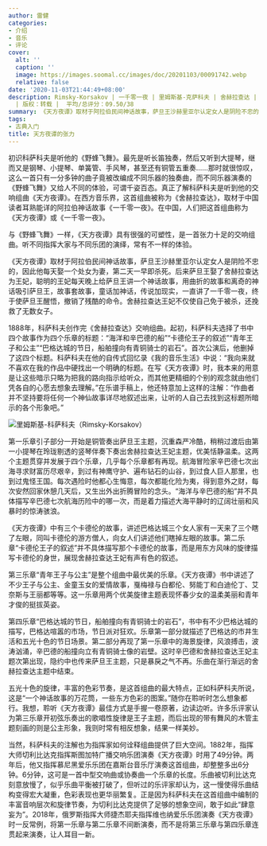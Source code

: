 ```yaml
---
author: 雷健
categories:
- 介绍
- 音乐
- 评论
cover:
  alt: ''
  caption: ''
  image: https://images.soomal.cc/images/doc/20201103/00091742.webp
  relative: false
date: '2020-11-03T21:44:49+08:00'
description: Rimsky-Korsakov | 一千零一夜 | 里姆斯基-克萨科夫 | 舍赫拉查达 | 天方夜谭 | 里姆斯基-科萨科夫 | 源自：北京日报
  | 版权：转载 |  平均/总评分：09.50/38
summary: 《天方夜谭》取材于阿拉伯民间神话故事，萨旦王沙赫里亚尔认定女人是阴险不忠的，因此他每天娶一个处女为妻，第二天一早即杀死。后来萨旦王娶了舍赫拉查达为王妃，聪明的王妃每天晚上给萨旦王讲一个神话故事，用曲折的故事和离奇的神话吸引萨旦王……
tags:
- 古典入门
title: 天方夜谭的张力
---
```


初识科萨科夫是听他的《野蜂飞舞》。最先是听长笛独奏，然后又听到大提琴，继而又是钢琴、小提琴、单簧管、手风琴，甚至还有铜管五重奏……那时就很惊叹，这么一首只有一分多钟的曲子竟被改编成不同乐器的独奏曲，而不同乐器演奏的《野蜂飞舞》又给人不同的体验，可谓千姿百态。真正了解科萨科夫是听到他的交响组曲《天方夜谭》。在西方音乐界，这首组曲被称为《舍赫拉查达》，取材于中国读者耳熟能详的阿拉伯神话故事《一千零一夜》。在中国，人们把这首组曲称为《天方夜谭》或《一千零一夜》。

与《野蜂飞舞》一样，《天方夜谭》具有很强的可塑性，是一首张力十足的交响组曲。听不同指挥大家与不同乐团的演绎，常有不一样的体验。

《天方夜谭》取材于阿拉伯民间神话故事，萨旦王沙赫里亚尔认定女人是阴险不忠的，因此他每天娶一个处女为妻，第二天一早即杀死。后来萨旦王娶了舍赫拉查达为王妃，聪明的王妃每天晚上给萨旦王讲一个神话故事，用曲折的故事和离奇的神话吸引萨旦王，故事套故事，童话加神话，传说加现实，一直讲了一千零一夜，终于使萨旦王醒悟，撤销了残酷的命令。舍赫拉查达王妃不仅使自己免于被杀，还挽救了无数女子。

1888年，科萨科夫创作完《舍赫拉查达》交响组曲。起初，科萨科夫选择了书中四个故事作为四个乐章的标题：“海洋和辛巴德的船”“卡德伦王子的叙述”“青年王子和公主”“巴格达城的节日，船舶撞向有青铜骑士的岩石”。首次公演后，他删掉了这四个标题。科萨科夫在他的自传式回忆录《我的音乐生活》中说：“我向来就不喜欢在我的作品中硬找出一个明确的标题。在写《天方夜谭》时，我本来的用意是让这些暗示只略为把我的路向指示给听众，而其他更精细的个别的观念就由他们凭各自的心愿去想象去理解。”在乐谱手稿上，他还特意加上这样的注解：“作曲者并不坚持要将任何一个神仙故事详尽地叙述出来，让听的人自己去找到这标题所暗示的各个形象吧。”

![里姆斯基-科萨科夫（Rimsky-Korsakov）](https://images.soomal.cc/images/doc/20201103/00091742.webp)





第一乐章引子部分一开始是铜管奏出萨旦王主题，沉重森严冷酷，稍稍过渡后由第一小提琴在玲珑剔透的竖琴伴奏下奏出舍赫拉查达王妃主题，优美恬静温柔。这两个主题贯穿并发展于四个乐章，几乎每个乐章都有再现。航海冒险家辛巴德七次出海寻求财富历尽艰辛，到过有神鹰守护、遍布钻石的山谷，到过食人巨人那里，也到过鬼怪王国。每次遇险时他都心生悔意，每次都能化险为夷，得到意外之财，每次安然回家休憩几天后，又生出外出折腾冒险的念头。“海洋与辛巴德的船”并不具体描写辛巴德七次航海历险中的哪一次，而是着力描述大海平静时的辽阔壮丽和风暴时的惊涛骇浪。

《天方夜谭》中有三个卡德伦的故事，讲述巴格达城三个女人家有一天来了三个瞎了左眼，同叫卡德伦的游方僧人，向女人们讲述他们瞎掉左眼的故事。第二乐章“卡德伦王子的叙述”并不具体描写那个卡德伦的故事，而是用东方风味的旋律描写卡德伦的身世，展现舍赫拉查达王妃有声有色的叙述。

第三乐章“青年王子与公主”是整个组曲中最优美的乐章。《天方夜谭》书中讲述了不少王子与公主、金童玉女的爱情故事，戛梅禄与白都伦、努能丁和白迪伦丁、艾奈斯与王丽都等等。这一乐章用两个优美旋律主题表现怀春少女的温柔美丽和青年才俊的挺拔英姿。

第四乐章“巴格达城的节日，船舶撞向有青铜骑士的岩石”，书中有不少巴格达城的描写，巴格达喧嚣的市场，节日派对狂欢。乐章第一部分就描述了巴格达的市井生活和五光十色的节日场景。第二部分再现了第一乐章中的海景旋律，风浪搏击，波涛汹涌，辛巴德的船撞向立有青铜骑士像的岩壁。这时辛巴德和舍赫拉查达王妃主题次第出现，隐约中也传来萨旦王主题，只是暴戾之气不再。乐曲在渐行渐远的舍赫拉查达主题中结束。

五光十色的旋律，丰富的色彩节奏，是这首组曲的最大特点，正如科萨科夫所说，这是“一个神话故事的万花筒，一些东方色彩的图案。”随你在聆听时怎么想象都行。我想，聆听《天方夜谭》最佳方式是手握一卷原著，边读边听。许多乐评家认为第三乐章开初弦乐奏出的歌唱性旋律是王子主题，而后出现的带有舞风的木管主题刻画的则是公主形象，我则时常有相反想象，结果一样美妙。

当然，科萨科夫的注解也为指挥家如何诠释组曲提供了巨大空间。1882年，指挥大师切利比达克指挥斯图加特广播交响乐团演奏《天方夜谭》时用了49分钟。两年后，他又指挥慕尼黑爱乐乐团在嘉斯台音乐厅演奏这首组曲，却整整多出6分钟。6分钟，这可是一首中型交响曲或协奏曲一个乐章的长度。乐曲被切利比达克刻意放慢了，似乎乐曲平衡被打破了，但听过的乐评家却认为，这一慢使得乐曲结构变得宏大凝重，色彩表现也更华丽繁复。正是因为科萨科夫在这首组曲中编制的丰富音响层次和旋律节奏，为切利比达克提供了足够的想象空间，敢于如此“肆意妄为”。2018年，俄罗斯指挥大师捷杰耶夫指挥维也纳爱乐乐团演奏《天方夜谭》时一反常例，将第一乐章与第二乐章不间断演奏，而不是将第三乐章与第四乐章连贯起来演奏，让人耳目一新。